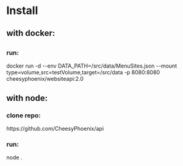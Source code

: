 <h1>Install</h1>

<h2>with docker:<h2>
  <h3>run:</h3> docker run -d --env DATA_PATH=/src/data/MenuSites.json --mount type=volume,src=testVolume,target=/src/data -p 8080:8080 cheesyphoenix/websiteapi:2.0
 
<h2>with node:</h2>
  <h3>clone repo:</h3> https://github.com/CheesyPhoenix/api </br>
  <h3>run:</h3> node .
  
